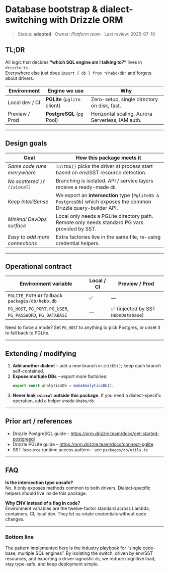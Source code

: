 # Database bootstrap & dialect-switching with Drizzle ORM

> Status: **adopted** · Owner: *Platform team* · Last review: 2025-07-10

## TL;DR
All logic that decides **“which SQL engine am I talking to?”** lives in `drizzle.ts`.  
Everywhere else just does `import { db } from "@hebo/db"` and forgets about drivers.

| Environment | Engine we use               | Why |
|-------------|-----------------------------|------|
| Local dev / CI | **PGLite** (`pglite` client) | Zero-setup, single directory on disk, fast.
| Preview / Prod | **PostgreSQL** (`pg` Pool)  | Horizontal scaling, Aurora Serverless, IAM auth.

---

## Design goals

| Goal | How this package meets it                                                                                        |
|------|------------------------------------------------------------------------------------------------------------------|
| *Same code runs everywhere* | `initDb()` picks the driver at process start based on env/SST resource detection.                                |
| *No scattered `if (isLocal)`* | Branching is isolated. API / service layers receive a ready-made `db`.                                           |
| *Keep IntelliSense* | We export an **intersection** type (`PgliteDb & PostgresDb`) which exposes the common Drizzle query-builder API. |
| *Minimal DevOps surface* | Local only needs a PGLite directory path. Remote only needs standard PG vars provided by SST.                    |
| *Easy to add more connections* | Extra factories live in the same file, re-using credential helpers.                                              |

---

## Operational contract

Environment variable | Local / CI | Preview / Prod
---------------------|------------|---------------
`PGLITE_PATH` **or** fallback `packages/db/hebo.db` | ✅ | —
`PG_HOST`, `PG_PORT`, `PG_USER`, `PG_PASSWORD`, `PG_DATABASE` | — | ✅ (injected by SST `HeboDatabase`)

Need to force a mode?  Set `PG_HOST` to anything to pick Postgres, or unset it to fall back to PGLite.

---

## Extending / modifying
1. **Add another dialect** – add a new branch in `initDb()`; keep each branch self-contained.
2. **Expose multiple DBs** – export more factories:
   ```ts
   export const analyticsDb = makeAnalyticsDb();
   ```
3. **Never leak `isLocal` outside this package.** If you need a dialect-specific operation, add a helper *inside* `@hebo/db`.

---

## Prior art / references
* Drizzle PostgreSQL guide – <https://orm.drizzle.team/docs/get-started-postgresql>
* Drizzle PGLite guide – <https://orm.drizzle.team/docs/connect-pglite>
* SST `Resource` runtime access pattern – see `packages/db/utils.ts`

---

## FAQ
**Is the intersection type unsafe?**  
No. It only exposes methods common to both drivers.  Dialect-specific helpers should live inside this package.

**Why ENV instead of a flag in code?**  
Environment variables are the twelve-factor standard across Lambda, containers, CI, local dev. They let us rotate credentials without code changes.

---

### Bottom line
The pattern implemented here is the industry playbook for “single code-base, multiple SQL engines”.  By isolating the switch, driven by env/SST resources, and exporting a driver-agnostic `db`, we reduce cognitive load, stay type-safe, and keep deployment simple. 